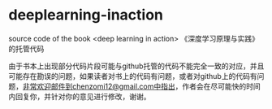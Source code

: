 # deeplearning-inaction
source code of the book &lt;deep learning in action>
《深度学习原理与实践》的托管代码

由于书本上出现部分代码片段可能与github托管的代码不能完全一致的对应，并且可能存在勘误的问题，如果读者对书上的代码有问题，或者对github上的代码有问题，非常欢迎邮件到chenzomi12@gmail.com中指出，作者会在尽可能快的时间内回复你，并针对你的意见进行修改，谢谢。
